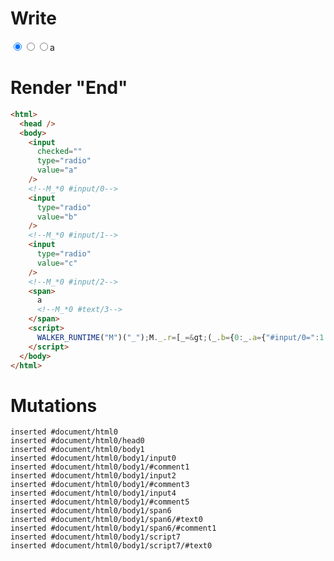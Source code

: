 # Write
  <input checked value=a type=radio><!--M_*0 #input/0--><input value=b type=radio><!--M_*0 #input/1--><input value=c type=radio><!--M_*0 #input/2--><span>a<!--M_*0 #text/3--></span><script>WALKER_RUNTIME("M")("_");M._.r=[_=>(_.b={0:_.a={"#input/0=":1,"#input/1=":1,"#input/2=":1,checkedValue:"a"}},_.a["#input/0;"]=_._["packages/translator-tags/src/__tests__/fixtures/controllable-checked-value/template.marko_0/checkedValueChange"](_.a),_.a["#input/1;"]=_._["packages/translator-tags/src/__tests__/fixtures/controllable-checked-value/template.marko_0/checkedValueChange_0"](_.a),_.a["#input/2;"]=_._["packages/translator-tags/src/__tests__/fixtures/controllable-checked-value/template.marko_0/checkedValueChange_0"](_.a),_.b),0,"packages/translator-tags/src/__tests__/fixtures/controllable-checked-value/template.marko_0",0];M._.w()</script>


# Render "End"
```html
<html>
  <head />
  <body>
    <input
      checked=""
      type="radio"
      value="a"
    />
    <!--M_*0 #input/0-->
    <input
      type="radio"
      value="b"
    />
    <!--M_*0 #input/1-->
    <input
      type="radio"
      value="c"
    />
    <!--M_*0 #input/2-->
    <span>
      a
      <!--M_*0 #text/3-->
    </span>
    <script>
      WALKER_RUNTIME("M")("_");M._.r=[_=&gt;(_.b={0:_.a={"#input/0=":1,"#input/1=":1,"#input/2=":1,checkedValue:"a"}},_.a["#input/0;"]=_._["packages/translator-tags/src/__tests__/fixtures/controllable-checked-value/template.marko_0/checkedValueChange"](_.a),_.a["#input/1;"]=_._["packages/translator-tags/src/__tests__/fixtures/controllable-checked-value/template.marko_0/checkedValueChange_0"](_.a),_.a["#input/2;"]=_._["packages/translator-tags/src/__tests__/fixtures/controllable-checked-value/template.marko_0/checkedValueChange_0"](_.a),_.b),0,"packages/translator-tags/src/__tests__/fixtures/controllable-checked-value/template.marko_0",0];M._.w()
    </script>
  </body>
</html>
```

# Mutations
```
inserted #document/html0
inserted #document/html0/head0
inserted #document/html0/body1
inserted #document/html0/body1/input0
inserted #document/html0/body1/#comment1
inserted #document/html0/body1/input2
inserted #document/html0/body1/#comment3
inserted #document/html0/body1/input4
inserted #document/html0/body1/#comment5
inserted #document/html0/body1/span6
inserted #document/html0/body1/span6/#text0
inserted #document/html0/body1/span6/#comment1
inserted #document/html0/body1/script7
inserted #document/html0/body1/script7/#text0
```